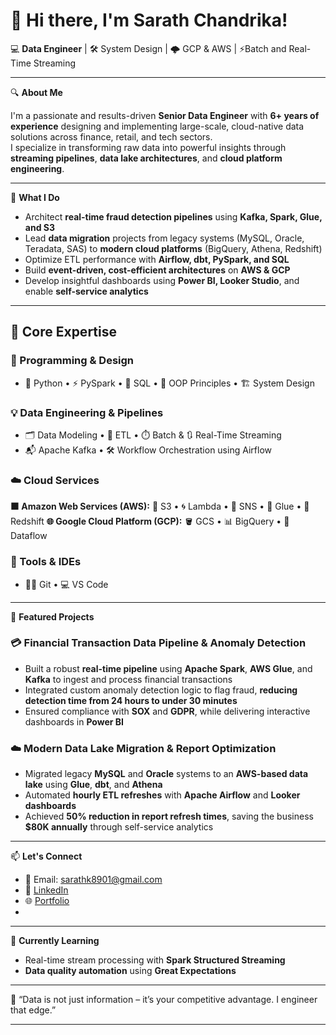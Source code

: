# 👋 Hi there, I'm Sarath Chandrika!

💻 **Data Engineer** | 🛠️ System Design | 🌩️ GCP & AWS | ⚡Batch and Real-Time Streaming

---

🔍 **About Me**

I'm a passionate and results-driven **Senior Data Engineer** with **6+ years of experience** designing and implementing large-scale, cloud-native data solutions across finance, retail, and tech sectors.  
I specialize in transforming raw data into powerful insights through **streaming pipelines**, **data lake architectures**, and **cloud platform engineering**.

---

🚀 **What I Do**

- Architect **real-time fraud detection pipelines** using **Kafka, Spark, Glue, and S3**
- Lead **data migration** projects from legacy systems (MySQL, Oracle, Teradata, SAS) to **modern cloud platforms** (BigQuery, Athena, Redshift)
- Optimize ETL performance with **Airflow, dbt, PySpark, and SQL**
- Build **event-driven, cost-efficient architectures** on **AWS & GCP**
- Develop insightful dashboards using **Power BI, Looker Studio**, and enable **self-service analytics**

---
## 🎯 Core Expertise

### 🚀 Programming & Design  
- 🐍 Python • ⚡ PySpark • 🧠 SQL • 🧱 OOP Principles • 🏗️ System Design 

### 💡 Data Engineering & Pipelines  
- 🗂️ Data Modeling • 🔄 ETL • ⏱️ Batch & 🔃 Real-Time Streaming  
- 📬 Apache Kafka • 🛠️ Workflow Orchestration using Airflow

### ☁️ Cloud Services  
**🟧 Amazon Web Services (AWS):** 🧊 S3 • 🌀 Lambda • 📣 SNS • 🧪 Glue • 🏢 Redshift 
**🌐 Google Cloud Platform (GCP):** 🪣 GCS • 📊 BigQuery • 🔁 Dataflow

### 🧰 Tools & IDEs  
- 🧑‍💻 Git • 💻 VS Code 


---

📂 **Featured Projects**

### 💳 Financial Transaction Data Pipeline & Anomaly Detection  
- Built a robust **real-time pipeline** using **Apache Spark**, **AWS Glue**, and **Kafka** to ingest and process financial transactions  
- Integrated custom anomaly detection logic to flag fraud, **reducing detection time from 24 hours to under 30 minutes**  
- Ensured compliance with **SOX** and **GDPR**, while delivering interactive dashboards in **Power BI**

### ☁️ Modern Data Lake Migration & Report Optimization  
- Migrated legacy **MySQL** and **Oracle** systems to an **AWS-based data lake** using **Glue**, **dbt**, and **Athena**  
- Automated **hourly ETL refreshes** with **Apache Airflow** and **Looker dashboards**  
- Achieved **50% reduction in report refresh times**, saving the business **$80K annually** through self-service analytics


---

📫 **Let's Connect**

- 📧 Email: [sarathk8901@gmail.com](mailto:sarathk8901@gmail.com)  
- 🔗 [LinkedIn](www.linkedin.com/in/sarath-k14)  
- 🌐 [Portfolio](https://sarathk1497.github.io/sarathchandrikak.github.io/)
- 

---

🧠 **Currently Learning**

- Real-time stream processing with **Spark Structured Streaming**  
- **Data quality automation** using **Great Expectations**  

---

💬 “Data is not just information – it’s your competitive advantage. I engineer that edge.”

---

